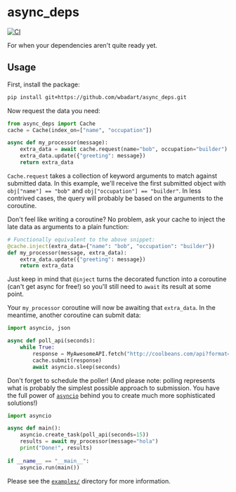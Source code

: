 # async_deps

[![CI](https://github.com/wbadart/async_deps/workflows/CI/badge.svg)][ci]

[ci]: https://github.com/wbadart/async_deps/actions?query=workflow%3ACI

For when your dependencies aren't quite ready yet.

## Usage

First, install the package:

```sh
pip install git+https://github.com/wbadart/async_deps.git
```

Now request the data you need:

```py
from async_deps import Cache
cache = Cache(index_on=["name", "occupation"])

async def my_processor(message):
    extra_data = await cache.request(name="bob", occupation="builder")
    extra_data.update({"greeting": message})
    return extra_data
```

`Cache.request` takes a collection of keyword arguments to match against
submitted data. In this example, we'll receive the first submitted object with
`obj["name"] == "bob"` and `obj["occupation"] == "builder"`. In less contrived
cases, the query will probably be based on the arguments to the coroutine.

Don't feel like writing a coroutine? No problem, ask your cache to inject the
late data as arguments to a plain function:

```py
# Functionally equivalent to the above snippet:
@cache.inject(extra_data={"name": "bob", "occupation": "builder"})
def my_processor(message, extra_data):
    extra_data.update({"greeting": message})
    return extra_data
```

Just keep in mind that `@inject` turns the decorated function into a coroutine
(can't get async for free!) so you'll still need to `await` its result at some
point.

Your `my_processor` coroutine will now be awaiting that `extra_data`. In the
meantime, another coroutine can submit data:

```py
import asyncio, json

async def poll_api(seconds):
    while True:
        response = MyAwesomeAPI.fetch("http://coolbeans.com/api?format=json")
        cache.submit(response)
        await asyncio.sleep(seconds)
```

Don't forget to schedule the poller! (And please note: polling represents what
is probably the simplest possible approach to submission. You have the full
power of [`asyncio`][aio] behind you to create much more sophisticated
solutions!)

[aio]: https://docs.python.org/3/library/asyncio.html

```py
import asyncio

async def main():
    asyncio.create_task(poll_api(seconds=15))
    results = await my_processor(message="hola")
    print("Done!", results)
    
if __name__ == "__main__":
    asyncio.run(main())
```

Please see the [`examples/`](./examples) directory for more information.
